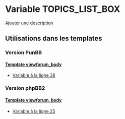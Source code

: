 # Variable TOPICS_LIST_BOX
[Ajouter une description](https://fa-tvars.appspot.com/var/TOPICS_LIST_BOX)

## Utilisations dans les templates

### Version PunBB

#### [Template viewforum_body](punbb/viewforum_body.md)
* [Variable &agrave; la ligne 38](../punbb/viewforum_body.tpl#L38)

### Version phpBB2

#### [Template viewforum_body](subsilver/viewforum_body.md)
* [Variable &agrave; la ligne 25](../subsilver/viewforum_body.tpl#L25)